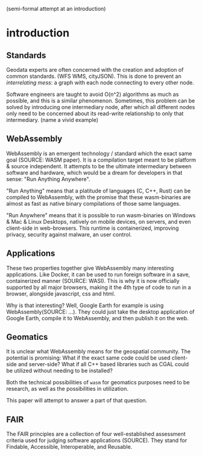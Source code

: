 (semi-formal attempt at an introduction)

# introduction

## Standards

Geodata experts are often concerned with the creation and adoption of common standards. (WFS WMS, cityJSON). This is done to prevent an *interrelating mess*: a graph with each node connecting to every other node.

Software engineers are taught to avoid O(n^2) algorithms as much as possible, and this is a similar phenomenon. Sometimes, this problem can be solved by introducing one intermediary node,  after which all different nodes only need to be concerned about its read-write relationship to only that intermediary. (name a vivid example)

## WebAssembly

WebAssembly is an emergent technology / standard which the exact same goal (SOURCE: WASM paper). 
It is a compilation target meant to be platform & source independent. 
It attempts to be the ultimate intermediary between software and hardware, which would be a dream for developers in that sense: "Run Anything Anywhere". 

"Run Anything" means that a platitude of languages (C, C++, Rust) can be compiled to WebAssembly, with the promise that these wasm-binaries are almost as fast as native binary compilations of those same languages. 

"Run Anywhere" means that it is possible to run wasm-binaries on Windows & Mac & Linux Desktops, natively on mobile devices, on servers, and even client-side in web-browsers. 
This runtime is containerized, improving privacy, security against malware, an user control. 

## Applications

These two properties together give WebAssembly many interesting applications. 
Like Docker, it can be used to run foreign software in a save, containerized manner (SOURCE: WASI). 
This is why it is now officially supported by all major browsers, making it the 4th type of code to run in a browser, alongside javascript, css and html. 

Why is that interesting? Well, Google Earth for example is using WebAssembly(SOURCE: ...). 
They could just take the desktop application of Google Earth, compile it to WebAssembly, and then publish it on the web.


## Geomatics

It is unclear what WebAssembly means for the geospatial community. The potential is promising: What if the exact same code could be used client-side and server-side? What if all C++ based libraries such as CGAL could be utilized without needing to be installed?  
<!-- 
(WebAssembly could be just a buzzword, a hype-based virus which hops from conference to conference. )
It could be too impractical in practice. Websites with many wasm files could take too long to load, or compiling certain old C++ programs might not yield any real benefit. 

Many different C++ libraries and applications exist which generate, process and visualize geo-information. 

What happens when commonly used geospatial libraries are compiled to wasm? 

This paper will attempt to answer a part of that question. 
 -->

Both the technical possibilities of `wasm` for geomatics purposes need to be research, as well as the possibilities in utilization. 

This paper will attempt to answer a part of that question. 

## FAIR

The FAIR principles are a collection of four well-established assessment criteria used for judging software applications (SOURCE). They stand for Findable, Accessible, Interoperable, and Reusable. 








<!-- hypothesis 

I Hypothese that WASM will indeed be useful. The question is a matter of degree. It could be just a nifty gimick, or it could be something fantastic.  -->